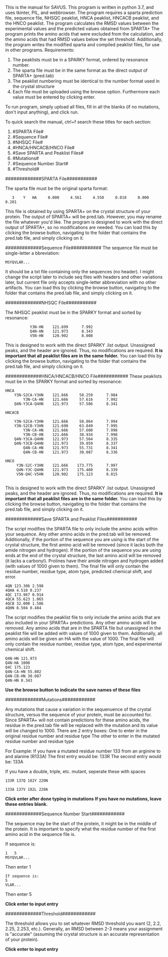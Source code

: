This is the manual for SAVUS. This program is written in python 3.7, and uses tkinter, PIL, and webbrowser. 
The program requires a sparta prediction file, sequence file, NHSQC peaklist, HNCA peaklist, HNCACB peaklist, and the HNCO peaklist. 
The program calculates the RMSD values between the experimental values and the predicted values obtained from SPARTA+
The program prints the amino acids that were excluded from the calculation, and the amino acids that had RMSD values below the set threshold. 
Additionally, the program writes the modified sparta and compiled peaklist files, for use in other programs. 
Requirements:
1. The peaklists must be in a SPARKY format, ordered by resonance number. 
2. The sparta file must be in the same format as the direct output of SPARTA+ (pred.tab)
3. The peaklist numbering must be identical to the number format used in the crystal structure 
4. Each file must be uploaded using the browse option. Furthermore each value must be entered by clicking enter. 

To run program, simply upload all files, fill in all the blanks (if no mutations, don't input anything), and click run. 

To quick search the manual, ctrl+f search these titles for each section:

1. #SPARTA File#
2. #Sequence File#
3. #NHSQC File#
4. #HNCA/HNCACB/HNCO File#
5. #Save SPARTA and Peaklist Files#
6. #Mutations#
7. #Sequence Number Start#
8. #Threshold#




#############SPARTA File###########

The sparta file must be the original sparta format:
```
   3    Y   HA     0.000     4.561     4.550     0.018     0.000     0.201
```
This file is obtained by using SPARTA+ on the crystal structure of your protein. The output of SPARTA+ will be pred.tab.
However, you may rename the file whatever you'd like. The program is designed to work with the direct output of SPARTA+, so no modifications are needed. 
You can load this by clicking the browse button, navigating to the folder that contains the pred.tab file, and simply clicking on it. 

#############Sequence File###########
The sequence file must be single-letter a
bbreviation:
```
MSYQVLAR...
```
It should be a txt file containing only the sequences (no header). I might change the script later to include seq files with headers and other variations later, but current file only accepts single-letter abbreviation with no other artifacts. 
You can load this by clicking the browse button, navigating to the folder that contains the pred.tab file, and simply clicking on it. 

#############NHSQC File###########

The NHSQC peaklist must be in the SPARKY format and sorted by resonance:
```
           Y3N-HN    121.699      7.992 
           Q4N-HN    121.973      8.343 
           V5N-HN    120.902      8.008 

```
This is designed to work with the direct SPARKY .list output. Unassigned peaks, and the header are ignored. 
Thus, no modifications are required. 
**It is important that all peaklist files are in the same folder.**
You can load this by clicking the browse button, navigating to the folder that contains the pred.tab file, and simply clicking on it.

#############HNCA/HNCACB/HNCO File###########
These peaklists must be in the SPARKY format and sorted by resonance:
```
HNCA
    Y3N-S2CA-Y3HN    121.666     58.259      7.984 
        Y3N-CA-HN    121.666     57.616      7.992 
    Q4N-Y3CA-Q4HN    121.973     57.586      8.341 

HNCACB

    Y3N-S2CA-Y3HN    121.666     58.064      7.994 
    Y3N-S2CB-Y3HN    121.690     63.849      7.995 
        Y3N-CA-HN    121.666     57.600      7.998 
        Y3N-CB-HN    121.666     38.934      7.998 
    Q4N-Y3CA-Q4HN    121.973     57.564      8.335 
    Q4N-Y3CB-Q4HN    121.973     39.059      8.337 
        Q4N-CA-HN    121.973     55.731      8.341 
        Q4N-CB-HN    121.973     30.087      8.336 

HNCO
     Y3N-S2C-Y3HN    121.666    173.775      7.997 
     Q4N-Y3C-Q4HN    121.973    175.460      8.339 
     V5N-Q4C-V5HN    120.902    175.123      8.015 
     
 ```    

This is designed to work with the direct SPARKY .list output. Unassigned peaks, and the header are ignored. 
Thus, no modifications are required. 
**It is important that all peaklist files are in the same folder.**
You can load this by clicking the browse button, navigating to the folder that contains the pred.tab file, and simply clicking on it.

#############Save SPARTA and Peaklist Files###########

The script modifies the SPARTA file to only include the amino acids within your sequence. Any other amino acids in the pred.tab will be removed. Additionally, if the portion of the sequence you are using is the start of the crystal structure, the first amino acid will be removed (since it lacks both the amide nitrogen and hydrogen). If the portion of the sequence you are using ends at the end of the crystal structure, the last amino acid will be removed (it lacks a carbonyl). Prolines have their amide nitrogen and hydrogen added (with values of 1000 given to them). The final file will only contain the residue number, residue type, atom type, predicted chemical shift, and error. 

```
4QN 123.306 2.598
4QHA 4.510 0.237
4QC 173.967 0.914
4QCA 55.623 1.065
4QCB 32.000 1.586
4QHN 8.504 0.484
```
The script modifies the peaklist file to only include the amino acids that are also included in your SPARTA+ predictions. Any other amino acids will be removed. Any amino acids that are in the SPARTA file but unassigned in the peaklist file will be added with values of 1000 given to them. Additionally, all amino acids will be given an HA with the value of 1000. The final file will only contain the residue number, residue type, atom type, and experimental chemical shift.  
```
Q4N-HN 121.973
Q4N-HA 1000
Q4C 175.123
Q4N-CA-HN 55.802
Q4N-CB-HN 30.087
Q4N-HN 8.343
```
**Use the browse button to indicate the save names of these files**

#############Mutations############

Any mutations that cause a variation in the sequenuence of the crystal structure, versus the sequence of your protein, must be accounted for. Since SPARTA+ will not contain predictions for these amino acids, the residue in the pred.tab file will be replaced with the mutation and its value will be changed to 1000. 
There are 2 entry boxes: 
One to enter in the original residue number and residue type
The other to enter in the mutated residue number and residue type

For Example:
If you have a mutated residue number 133 from an arginine to and alanine (R133A)
The first entry would be: 133R
The second entry would be: 133A

If you have a double, triple, etc. mutant, seperate these with spaces
```
133R 137Q 182Y 220N

133A 137V 182L 220A
```
**Click enter after done typing in mutations**
**If you have no mutations, leave these entries blank.** 

#############Sequence Number Start############

The sequence may be the start of the protein, it might be in the middle of the protein. It is important to specify what the residue number of the first amino acid in the sequence file is. 

If sequence is:
```
1   5    
MSYQVLAR...
```
Then enter 1
```
If sequence is:
5
VLAR...
```
Then enter 5

**Click enter to input entry**

#############Threshold############

The threshold allows you to set whatever RMSD threshold you want (2, 2.2, 2.25, 2.253, etc.). Generally, an RMSD between 2-3 means your assignment is "accurate" (assuming the crystal structure is an accurate representation of your protein). 

**Click enter to input entry**


